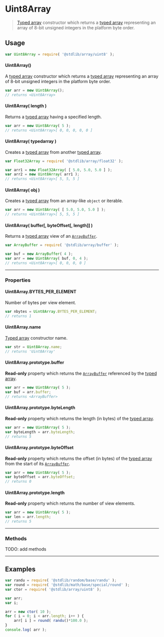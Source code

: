# Uint8Array

> [Typed array][mdn-typed-array] constructor which returns a [typed array][mdn-typed-array] representing an array of 8-bit unsigned integers in the platform byte order.

<!-- Section to include introductory text. Make sure to keep an empty line after the intro `section` element and another before the `/section` close. -->

<section class="intro">

</section>

<!-- /.intro -->

<!-- Package usage documentation. -->

<section class="usage">

## Usage

```javascript
var Uint8Array = require( '@stdlib/array/uint8' );
```

#### Uint8Array()

A [typed array][mdn-typed-array] constructor which returns a [typed array][mdn-typed-array] representing an array of 8-bit unsigned integers in the platform byte order.

<!-- eslint-disable stdlib/require-globals -->

```javascript
var arr = new Uint8Array();
// returns <Uint8Array>
```

#### Uint8Array( length )

Returns a [typed array][mdn-typed-array] having a specified length.

<!-- eslint-disable stdlib/require-globals -->

```javascript
var arr = new Uint8Array( 5 );
// returns <Uint8Array>[ 0, 0, 0, 0, 0 ]
```

#### Uint8Array( typedarray )

Creates a [typed array][mdn-typed-array] from another [typed array][mdn-typed-array].

<!-- eslint-disable stdlib/require-globals -->

```javascript
var Float32Array = require( '@stdlib/array/float32' );

var arr1 = new Float32Array( [ 5.0, 5.0, 5.0 ] );
var arr2 = new Uint8Array( arr1 );
// returns <Uint8Array>[ 5, 5, 5 ]
```

#### Uint8Array( obj )

Creates a [typed array][mdn-typed-array] from an array-like `object` or iterable.

<!-- eslint-disable stdlib/require-globals -->

```javascript
var arr = new Uint8Array( [ 5.0, 5.0, 5.0 ] );
// returns <Uint8Array>[ 5, 5, 5 ]
```

#### Uint8Array( buffer\[, byteOffset\[, length]] )

Returns a [typed array][mdn-typed-array] view of an [`ArrayBuffer`][mdn-arraybuffer].

<!-- eslint-disable stdlib/require-globals -->

```javascript
var ArrayBuffer = require( '@stdlib/array/buffer' );

var buf = new ArrayBuffer( 4 );
var arr = new Uint8Array( buf, 0, 4 );
// returns <Uint8Array>[ 0, 0, 0, 0 ]
```

* * *

### Properties

#### Uint8Array.BYTES_PER_ELEMENT

Number of bytes per view element.

<!-- eslint-disable stdlib/require-globals -->

```javascript
var nbytes = Uint8Array.BYTES_PER_ELEMENT;
// returns 1
```

#### Uint8Array.name

[Typed array][mdn-typed-array] constructor name.

<!-- eslint-disable stdlib/require-globals -->

```javascript
var str = Uint8Array.name;
// returns 'Uint8Array'
```

#### Uint8Array.prototype.buffer

**Read-only** property which returns the [`ArrayBuffer`][mdn-arraybuffer] referenced by the [typed array][mdn-typed-array].

<!-- eslint-disable stdlib/require-globals -->

```javascript
var arr = new Uint8Array( 5 );
var buf = arr.buffer;
// returns <ArrayBuffer>
```

#### Uint8Array.prototype.byteLength

**Read-only** property which returns the length (in bytes) of the [typed array][mdn-typed-array].

<!-- eslint-disable stdlib/require-globals -->

```javascript
var arr = new Uint8Array( 5 );
var byteLength = arr.byteLength;
// returns 5
```

#### Uint8Array.prototype.byteOffset

**Read-only** property which returns the offset (in bytes) of the [typed array][mdn-typed-array] from the start of its [`ArrayBuffer`][mdn-arraybuffer].

<!-- eslint-disable stdlib/require-globals -->

```javascript
var arr = new Uint8Array( 5 );
var byteOffset = arr.byteOffset;
// returns 0
```

#### Uint8Array.prototype.length

**Read-only** property which returns the number of view elements.

<!-- eslint-disable stdlib/require-globals -->

```javascript
var arr = new Uint8Array( 5 );
var len = arr.length;
// returns 5
```

* * *

### Methods

TODO: add methods

</section>

<!-- /.usage -->

* * *

<!-- Package usage notes. Make sure to keep an empty line after the `section` element and another before the `/section` close. -->

<section class="notes">

</section>

<!-- /.notes -->

<!-- Package usage examples. -->

<section class="examples">

## Examples

```javascript
var randu = require( '@stdlib/random/base/randu' );
var round = require( '@stdlib/math/base/special/round' );
var ctor = require( '@stdlib/array/uint8' );

var arr;
var i;

arr = new ctor( 10 );
for ( i = 0; i < arr.length; i++ ) {
    arr[ i ] = round( randu()*100.0 );
}
console.log( arr );
```

</section>

<!-- /.examples -->

<!-- Section to include cited references. If references are included, add a horizontal rule *before* the section. Make sure to keep an empty line after the `section` element and another before the `/section` close. -->

<section class="references">

</section>

<!-- /.references -->

<!-- Section for all links. Make sure to keep an empty line after the `section` element and another before the `/section` close. -->

<section class="links">

[mdn-typed-array]: https://developer.mozilla.org/en-US/docs/Web/JavaScript/Reference/Global_Objects/TypedArray

[mdn-arraybuffer]: https://developer.mozilla.org/en-US/docs/Web/JavaScript/Reference/Global_Objects/ArrayBuffer

</section>

<!-- /.links -->
